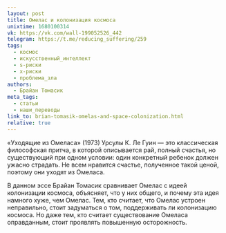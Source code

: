 ```yaml
---
layout: post
title: Омелас и колонизация космоса
unixtime: 1680100314
vk: https://vk.com/wall-199052526_442
telegram: https://t.me/reducing_suffering/259
tags:
  - космос
  - искусственный_интеллект
  - s-риски
  - x-риски
  - проблема_зла
authors:
  - Брайан Томасик
meta_tags:
  - статьи
  - наши_переводы
link_to: brian-tomasik-omelas-and-space-colonization.html
relative: true
---
```

«Уходящие из Омеласа» (1973) Урсулы К. Ле Гуин — это классическая философская притча, в которой описывается рай, полный счастья, но существующий при одном условии: один конкретный ребенок должен ужасно страдать. Не всем нравится счастье, полученное такой ценой, поэтому они уходят из Омеласа.

В данном эссе Брайан Томасик сравнивает Омелас с идеей колонизации космоса, объясняет, что у них общего, и почему эта идея намного хуже, чем Омелас. Тем, кто считает, что Омелас устроен неправильно, стоит задуматься о том, поддерживать ли колонизацию космоса. Но даже тем, кто считает существование Омеласа оправданным, стоит проявлять повышенную осторожность.
